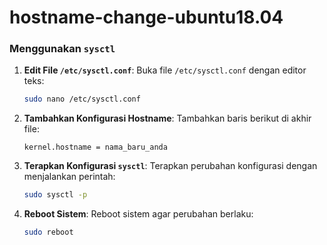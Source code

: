 # hostname-change-ubuntu18.04

### Menggunakan `sysctl`

1. **Edit File `/etc/sysctl.conf`**:
   Buka file `/etc/sysctl.conf` dengan editor teks:
   ```bash
   sudo nano /etc/sysctl.conf
   ```

2. **Tambahkan Konfigurasi Hostname**:
   Tambahkan baris berikut di akhir file:
   ```plaintext
   kernel.hostname = nama_baru_anda
   ```

3. **Terapkan Konfigurasi `sysctl`**:
   Terapkan perubahan konfigurasi dengan menjalankan perintah:
   ```bash
   sudo sysctl -p
   ```

4. **Reboot Sistem**:
   Reboot sistem agar perubahan berlaku:
   ```bash
   sudo reboot
   ```
